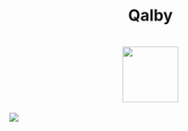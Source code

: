 <h1 align="center">Qalby</h1>
<h1 align = "center"><img src="https://user-images.githubusercontent.com/41232970/122641743-d1d45400-d10f-11eb-9c67-9f8eb21d42c8.gif" width="100" /></h1>
<img src = "https://user-images.githubusercontent.com/41232970/122641381-ad777800-d10d-11eb-9ff4-0f4ec04f9744.png" />
